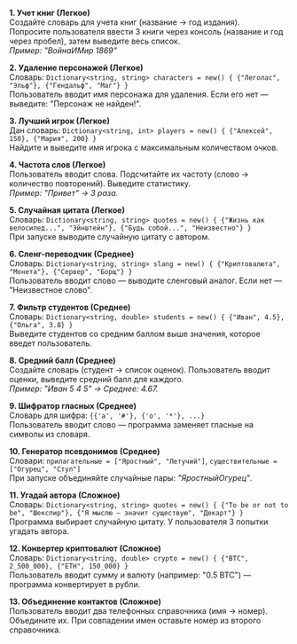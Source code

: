 **1. Учет книг (Легкое)**  
Создайте словарь для учета книг (название → год издания).  
Попросите пользователя ввести 3 книги через консоль (название и год через пробел), затем выведите весь список.  
*Пример: "ВойнаИМир 1869"*

**2. Удаление персонажей (Легкое)**  
Словарь: `Dictionary<string, string> characters = new() { {"Леголас", "Эльф"}, {"Гендальф", "Маг"} }`  
Пользователь вводит имя персонажа для удаления. Если его нет — выведите: "Персонаж не найден!".

**3. Лучший игрок (Легкое)**  
Дан словарь: `Dictionary<string, int> players = new() { {"Алексей", 150}, {"Мария", 200} }`  
Найдите и выведите имя игрока с максимальным количеством очков.

**4. Частота слов (Легкое)**  
Пользователь вводит слова. Подсчитайте их частоту (слово → количество повторений). Выведите статистику.  
*Пример: "Привет" → 3 раза.*

**5. Случайная цитата (Легкое)**  
Словарь: `Dictionary<string, string> quotes = new() { {"Жизнь как велосипед...", "Эйнштейн"}, {"Будь собой...", "Неизвестно"} }`  
При запуске выводите случайную цитату с автором.

**6. Сленг-переводчик (Среднее)**  
Словарь: `Dictionary<string, string> slang = new() { {"Криптовалюта", "Монета"}, {"Сервер", "Борщ"} }`  
Пользователь вводит слово — выводите сленговый аналог. Если нет — "Неизвестное слово".

**7. Фильтр студентов (Среднее)**  
Словарь: `Dictionary<string, double> students = new() { {"Иван", 4.5}, {"Ольга", 3.8} }`  
Выведите студентов со средним баллом выше значения, которое введет пользователь.

**8. Средний балл (Среднее)**  
Создайте словарь (студент → список оценок). Пользователь вводит оценки, выведите средний балл для каждого.  
*Пример: "Иван 5 4 5" → Среднее: 4.67.*

**9. Шифратор гласных (Среднее)**  
Словарь для шифра: `{{'а', '#'}, {'о', '*'}, ...}`  
Пользователь вводит слово — программа заменяет гласные на символы из словаря.

**10. Генератор псевдонимов (Среднее)**  
Словари: `прилагательные = ["Яростный", "Летучий"]`, `существительные = ["Огурец", "Стул"]`  
При запуске объединяйте случайные пары: *"ЯростныйОгурец"*.

**11. Угадай автора (Сложное)**  
Словарь: `Dictionary<string, string> quotes = new() { {"To be or not to be", "Шекспир"}, {"Я мыслю — значит существую", "Декарт"} }`  
Программа выбирает случайную цитату. У пользователя 3 попытки угадать автора.

**12. Конвертер криптовалют (Сложное)**  
Словарь: `Dictionary<string, double> crypto = new() { {"BTC", 2_500_000}, {"ETH", 150_000} }`  
Пользователь вводит сумму и валюту (например: "0.5 BTC") — программа конвертирует в рубли.

**13. Объединение контактов (Сложное)**  
Пользователь вводит два телефонных справочника (имя → номер). Объедините их. При совпадении имен оставьте номер из второго справочника.

